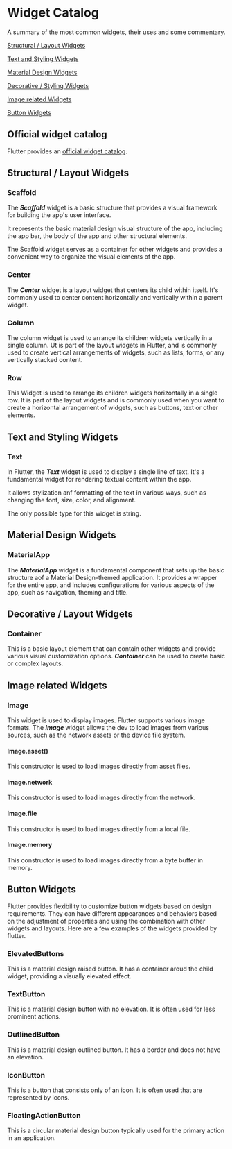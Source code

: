 # Widget Catalog

A summary of the most common widgets, their uses and some commentary.

[Structural / Layout Widgets](#structural--layout-widgets)

[Text and Styling Widgets](#text-and-styling-widgets)

[Material Design Widgets](#material-design-widgets)

[Decorative / Styling Widgets](#decorative--layout-widgets)

[Image related Widgets](#image-related-widgets)

[Button Widgets](#button-widgets)

## Official widget catalog

Flutter provides an [official widget catalog](https://docs.flutter.dev/ui/widgets).

## Structural / Layout Widgets

### Scaffold

The ***Scaffold*** widget is a basic structure that provides a visual framework for building the app's user interface.

It represents the basic material design visual structure of the app, including the app bar, the body of the app and other structural elements.

The Scaffold widget serves as a container for other widgets and provides a convenient way to organize the visual elements of the app.

### Center

The ***Center*** widget is a layout widget that centers its child within itself. It's commonly used to center content horizontally and vertically within a parent widget.

### Column

The column widget is used to arrange its children widgets vertically in a single column. Ut is part of the layout widgets in Flutter, and is commonly used to create vertical arrangements of widgets, such as lists, forms, or any vertically stacked content.

### Row

This Widget is used to arrange its children widgets horizontally in a single row. It is part of the layout widgets and is commonly used when you want to create a horizontal arrangement of widgets, such as buttons, text or other elements.

## Text and Styling Widgets

### Text

In Flutter, the ***Text*** widget is used to display a single line of text. It's a fundamental widget for rendering textual content within the app.

It allows stylization anf formatting of the text in various ways, such as changing the font, size, color, and alignment.

The only possible type for this widget is string.

## Material Design Widgets

### MaterialApp

The ***MaterialApp*** widget is a fundamental component that sets up the basic structure aof a Material Design-themed application. It provides a wrapper for the entire app, and includes configurations for various aspects of the app, such as navigation, theming and title.

## Decorative / Layout Widgets

### Container

This is a basic layout element that can contain other widgets and provide various visual customization options. ***Container*** can be used to create basic or complex layouts.

## Image related Widgets

### Image

This widget is used to display images. Flutter supports various image formats. The ***Image*** widget allows the dev to load images from various sources, such as the network assets or the device file system.

#### Image.asset()

This constructor is used to load images directly from asset files.

#### Image.network

This constructor is used to load images directly from the network.

#### Image.file

This constructor is used to load images directly from a local file.

#### Image.memory

This constructor is used to load images directly from a byte buffer in memory.

## Button Widgets

Flutter provides flexibility to customize button widgets based on design requirements. They can have different appearances and behaviors based on the adjustment of properties and using the combination with other widgets and layouts. Here are a few examples of the widgets provided by flutter.

### ElevatedButtons

This is a material design raised button. It has a container aroud the child widget, providing a visually elevated effect.

### TextButton

This is a material design button with no elevation. It is often used for less prominent actions.

### OutlinedButton

This is a material design outlined button. It has a border and does not have an elevation.

### IconButton

This is a button that consists only of an icon. It is often used that are represented by icons.

### FloatingActionButton

This is a circular material design button typically used for the primary action in an application.